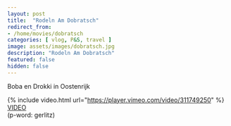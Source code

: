 ```yaml
---
layout: post
title:  "Rodeln Am Dobratsch"
redirect_from: 
- /home/movies/dobratsch
categories: [ vlog, P&S, travel ]
image: assets/images/dobratsch.jpg
description: "Rodeln Am Dobratsch"
featured: false
hidden: false
---
```


Boba en Drokki in Oostenrijk

{% include video.html url="https://player.vimeo.com/video/311749250" %}
[VIDEO](https://vimeo.com/311749250)
<br>
(p-word: gerlitz) 